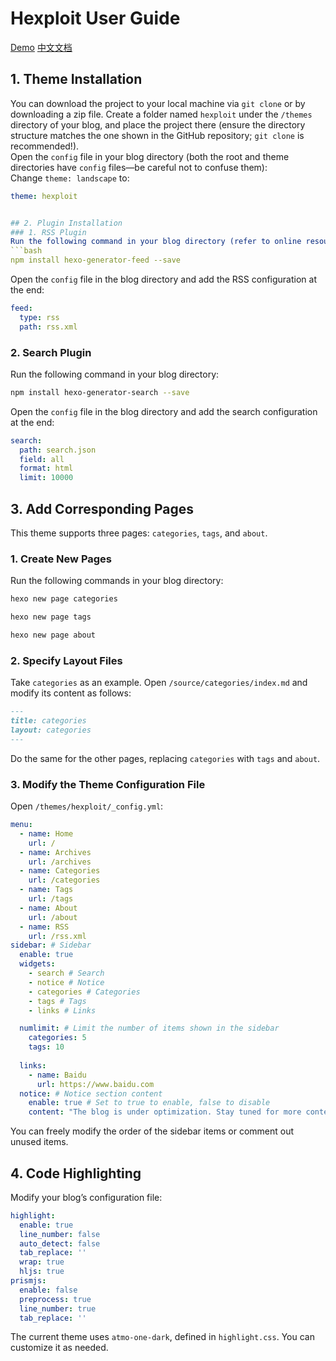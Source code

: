 # Hexploit User Guide
[Demo](https://m310ct.com/)
[中文文档](https://m310ct.com/2025/01/24/hexploit%E4%BD%BF%E7%94%A8%E6%8C%87%E5%8D%97/)

## 1. Theme Installation
You can download the project to your local machine via `git clone` or by downloading a zip file. Create a folder named `hexploit` under the `/themes` directory of your blog, and place the project there (ensure the directory structure matches the one shown in the GitHub repository; `git clone` is recommended!).  
Open the `config` file in your blog directory (both the root and theme directories have `config` files—be careful not to confuse them):  
Change `theme: landscape` to:
```yml
theme: hexploit


## 2. Plugin Installation
### 1. RSS Plugin
Run the following command in your blog directory (refer to online resources for details about npm and blog setup):
```bash
npm install hexo-generator-feed --save
```
Open the `config` file in the blog directory and add the RSS configuration at the end:
```yml
feed:
  type: rss
  path: rss.xml
```

### 2. Search Plugin
Run the following command in your blog directory:
```bash
npm install hexo-generator-search --save
```
Open the `config` file in the blog directory and add the search configuration at the end:
```yml
search:
  path: search.json
  field: all
  format: html
  limit: 10000
```

## 3. Add Corresponding Pages
This theme supports three pages: `categories`, `tags`, and `about`.

### 1. Create New Pages
Run the following commands in your blog directory:
```bash
hexo new page categories
```
```bash
hexo new page tags
```
```bash
hexo new page about
```

### 2. Specify Layout Files
Take `categories` as an example. Open `/source/categories/index.md` and modify its content as follows:
```markdown
---
title: categories
layout: categories
---
```
Do the same for the other pages, replacing `categories` with `tags` and `about`.

### 3. Modify the Theme Configuration File
Open `/themes/hexploit/_config.yml`:
```yml
menu:
  - name: Home
    url: /
  - name: Archives
    url: /archives
  - name: Categories
    url: /categories
  - name: Tags
    url: /tags
  - name: About
    url: /about
  - name: RSS
    url: /rss.xml
sidebar: # Sidebar
  enable: true 
  widgets:
    - search # Search
    - notice # Notice
    - categories # Categories
    - tags # Tags
    - links # Links

  numlimit: # Limit the number of items shown in the sidebar
    categories: 5
    tags: 10
    
  links:
    - name: Baidu
      url: https://www.baidu.com
  notice: # Notice section content
    enable: true # Set to true to enable, false to disable
    content: "The blog is under optimization. Stay tuned for more content!" # Content displayed in the notice section
```
You can freely modify the order of the sidebar items or comment out unused items.

## 4. Code Highlighting
Modify your blog’s configuration file:
```yml
highlight:
  enable: true
  line_number: false
  auto_detect: false
  tab_replace: ''
  wrap: true
  hljs: true
prismjs:
  enable: false
  preprocess: true
  line_number: true
  tab_replace: ''
```
The current theme uses `atmo-one-dark`, defined in `highlight.css`. You can customize it as needed.

